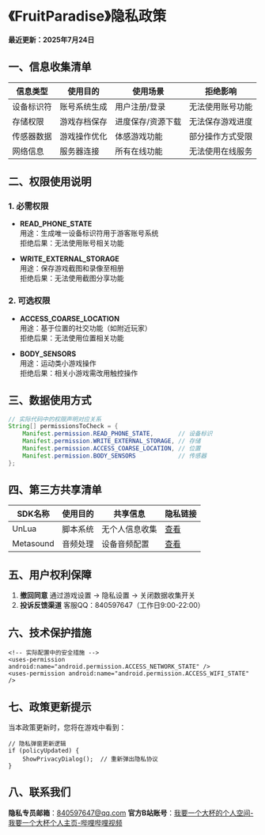 # **《FruitParadise》隐私政策**



**最近更新：2025年7月24日**

## 一、信息收集清单

| 信息类型        | 使用目的                  | 使用场景                  | 拒绝影响               |
|-----------------|---------------------------|---------------------------|------------------------|
| 设备标识符      | 账号系统生成              | 用户注册/登录             | 无法使用账号功能       |
| 存储权限        | 游戏存档保存              | 进度保存/资源下载         | 无法保存游戏进度       |
| 传感器数据      | 游戏操作优化              | 体感游戏功能              | 部分操作方式受限       |
| 网络信息        | 服务器连接                | 所有在线功能              | 无法使用在线服务       |

## 二、权限使用说明

### 1. 必需权限
- **READ_PHONE_STATE**  
  用途：生成唯一设备标识符用于游客账号系统  
  拒绝后果：无法使用账号相关功能

- **WRITE_EXTERNAL_STORAGE**  
  用途：保存游戏截图和录像至相册  
  拒绝后果：无法使用截图分享功能

### 2. 可选权限
- **ACCESS_COARSE_LOCATION**  
  用途：基于位置的社交功能（如附近玩家）  
  拒绝后果：无法使用位置相关功能

- **BODY_SENSORS**  
  用途：运动类小游戏操作  
  拒绝后果：相关小游戏需改用触控操作

## 三、数据使用方式

```java
// 实际代码中的权限声明对应关系
String[] permissionsToCheck = {
    Manifest.permission.READ_PHONE_STATE,       // 设备标识
    Manifest.permission.WRITE_EXTERNAL_STORAGE, // 存储
    Manifest.permission.ACCESS_COARSE_LOCATION, // 位置
    Manifest.permission.BODY_SENSORS            // 传感器
};
```

## 四、第三方共享清单

| SDK名称   | 使用目的 | 共享信息       | 隐私链接                       |
| --------- | -------- | -------------- | ------------------------------ |
| UnLua     | 脚本系统 | 无个人信息收集 | [查看](https://unlua.io/)      |
| Metasound | 音频处理 | 设备音频配置   | [查看](https://epicgames.com/) |

## 五、用户权利保障

1. **撤回同意**
    通过游戏设置 → 隐私设置 → 关闭数据收集开关
3. **投诉反馈渠道**
    客服QQ：840597647（工作日9:00-22:00）

## 六、技术保护措施

```
<!-- 实际配置中的安全措施 -->
<uses-permission android:name="android.permission.ACCESS_NETWORK_STATE" />
<uses-permission android:name="android.permission.ACCESS_WIFI_STATE" />
```

## 七、政策更新提示

当本政策更新时，您将在游戏中看到：

```
// 隐私弹窗更新逻辑
if (policyUpdated) {
    ShowPrivacyDialog();  // 重新弹出隐私协议
}
```

## 八、联系我们

**隐私专员邮箱**：840597647@qq.com
 **官方B站账号**：[我要一个大杯的个人空间-我要一个大杯个人主页-哔哩哔哩视频](https://space.bilibili.com/83334537?spm_id_from=333.1387.0.0)